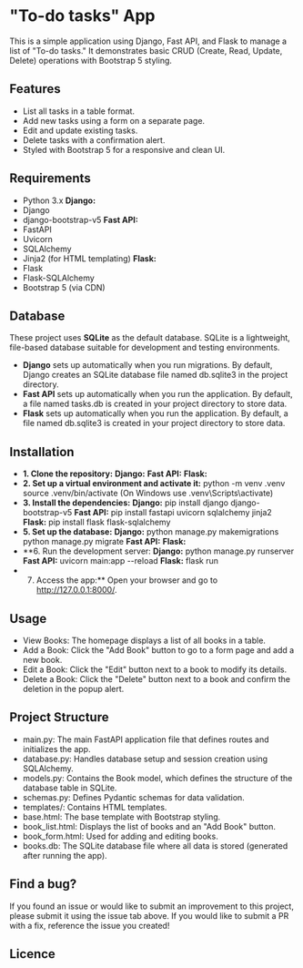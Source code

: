 #  "To-do tasks"  App
This is a simple application using Django, Fast API, and Flask to manage a list of "To-do tasks." It demonstrates basic CRUD (Create, Read, Update, Delete) operations with Bootstrap 5 styling.

## Features
- List all tasks in a table format.
- Add new tasks using a form on a separate page.
- Edit and update existing tasks.
- Delete tasks with a confirmation alert.
- Styled with Bootstrap 5 for a responsive and clean UI.
## Requirements
- Python 3.x
  **Django:**
- Django
- django-bootstrap-v5
  **Fast API:**
- FastAPI
- Uvicorn
- SQLAlchemy
- Jinja2 (for HTML templating)
  **Flask:** 
- Flask
- Flask-SQLAlchemy
- Bootstrap 5 (via CDN)
## Database
These project uses **SQLite** as the default database. SQLite is a lightweight, file-based database suitable for development and testing environments.
- **Django** sets up automatically when you run migrations. By default, Django creates an SQLite database file named db.sqlite3 in the project directory.
- **Fast API** sets up automatically when you run the application. By default, a file named tasks.db is created in your project directory to store data.
- **Flask** sets up automatically when you run the application. By default, a file named db.sqlite3 is created in your project directory to store data.

## Installation
- **1. Clone the repository:**
   **Django:** 
   **Fast API:** 
   **Flask:** 
- **2. Set up a virtual environment and activate it:**
   python -m venv .venv
   source .venv/bin/activate (On Windows use .venv\Scripts\activate)
- **3. Install the dependencies:**
    **Django:**
     pip install django django-bootstrap-v5
    **Fast API:** 
     pip install fastapi uvicorn sqlalchemy jinja2
    **Flask:** 
     pip install flask flask-sqlalchemy
- **5. Set up the database:**
    **Django:**
     python manage.py makemigrations
     python manage.py migrate
    **Fast API:** 
    **Flask:** 
- **6. Run the development server:
    **Django:** 
     python manage.py runserver
    **Fast API:** 
     uvicorn main:app --reload
    **Flask:**
     flask run
- 7. Access the app:**
   Open your browser and go to http://127.0.0.1:8000/.
## Usage
 - View Books: The homepage displays a list of all books in a table.
 - Add a Book: Click the "Add Book" button to go to a form page and add a new book.
 - Edit a Book: Click the "Edit" button next to a book to modify its details.
 - Delete a Book: Click the "Delete" button next to a book and confirm the deletion in the popup alert.
## Project Structure
- main.py: The main FastAPI application file that defines routes and initializes the app.
- database.py: Handles database setup and session creation using SQLAlchemy.
- models.py: Contains the Book model, which defines the structure of the database table in SQLite.
- schemas.py: Defines Pydantic schemas for data validation.
- templates/: Contains HTML templates.
- base.html: The base template with Bootstrap styling.
- book_list.html: Displays the list of books and an "Add Book" button.
- book_form.html: Used for adding and editing books.
- books.db: The SQLite database file where all data is stored (generated after running the app).
## Find a bug?
If you found an issue or would like to submit an improvement to this project, please submit it using the issue tab above. If you would like to submit a PR with a fix, reference the issue you created! 
## Licence
